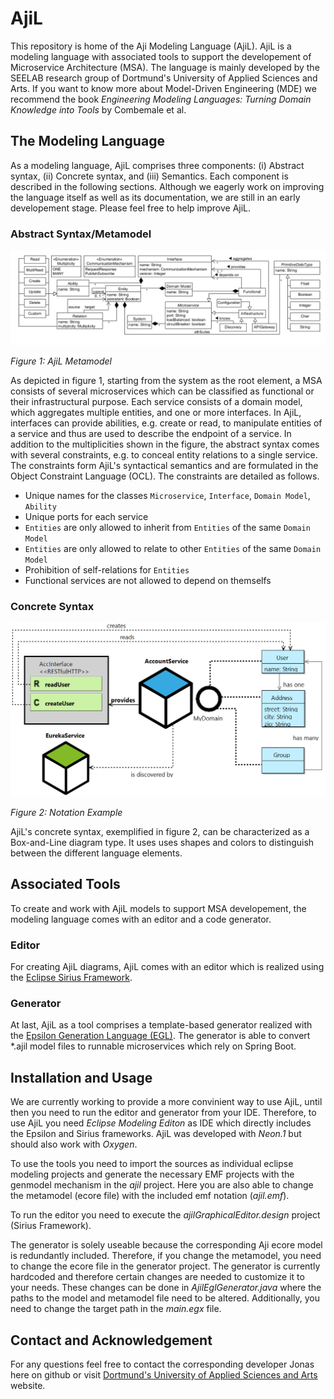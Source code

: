 # AjiL
This repository is home of the Aji Modeling Language (AjiL). AjiL is a modeling language with associated tools to support the developement of Microservice Architecture (MSA). The language is mainly developed by the SEELAB research group of Dortmund's University of Applied Sciences and Arts. If you want to know more about Model-Driven Engineering (MDE) we recommend the book *Engineering Modeling Languages: Turning Domain Knowledge into Tools* by Combemale et al.

## The Modeling Language

As a modeling language, AjiL comprises three components: (i) Abstract syntax, (ii) Concrete syntax, and (iii) Semantics. Each component is described in the following sections. Although we eagerly work on improving the language itself as well as its documentation, we are still in an early developement stage. Please feel free to help improve AjiL.

### Abstract Syntax/Metamodel

![AjiL Metamodel](pictures/metamodel.png "Figure 1: AjiL Metamodel")

*Figure 1: AjiL Metamodel*

As depicted in figure 1, starting from the system as the root element, a MSA consists of several microservices which can
be classified as functional or their infrastructural purpose. Each service consists of a domain
model, which aggregates multiple entities, and one or more interfaces. In AjiL, interfaces can
provide abilities, e.g. create or read, to manipulate entities of a service and thus are used to describe the endpoint of a service. In addition to the multiplicities shown in the figure, the abstract syntax comes with several constraints, e.g. to conceal entity relations to a single service. The constraints form AjiL's syntactical semantics and are formulated in the Object
Constraint Language (OCL). The constraints are detailed as follows.
* Unique names for the classes `Microservice`, `Interface`, `Domain Model`, `Ability`
* Unique ports for each service
* `Entities` are only allowed to inherit from `Entities` of the same `Domain Model`
* `Entities` are only allowed to relate to other `Entities` of the same `Domain Model`  
* Prohibition of self-relations for `Entities`
* Functional services are not allowed to depend on themselfs

### Concrete Syntax

![AjiL Notation](pictures/examplemodel.png "Figure 2: Notation Example")

*Figure 2: Notation Example*

AjiL's concrete syntax, exemplified in figure 2, can be characterized as a Box-and-Line diagram type. It uses uses shapes and colors to distinguish between the different language elements. 

## Associated Tools

To create and work with AjiL models to support MSA developement, the modeling language comes with an editor and a code generator.

### Editor
For creating AjiL diagrams, AjiL comes with an editor which is realized using the [Eclipse Sirius
Framework](https://projects.eclipse.org/projects/modeling.sirius).

### Generator
At last, AjiL as a tool comprises a template-based generator realized with the [Epsilon
Generation Language (EGL)](https://eclipse.org/epsilon/). The generator is able to convert *.ajil model files to runnable microservices which rely on Spring Boot.

## Installation and Usage
We are currently working to provide a more convinient way to use AjiL, until then you need to run the editor and generator from your IDE. Therefore, to use AjiL you need *Eclipse Modeling Editon* as IDE which directly includes the Epsilon and Sirius frameworks. AjiL was developed with *Neon.1* but should also work with *Oxygen*. 

To use the tools you need to import the sources as individual eclipse modeling projects and generate the necessary EMF projects with the genmodel mechanism in the *ajil* project. Here you are also able to change the metamodel (ecore file) with the included emf notation (*ajil.emf*). 

To run the editor you need to execute the *ajilGraphicalEditor.design* project (Sirius Framework).

The generator is solely useable because the corresponding Aji ecore model is redundantly included. Therefore, if you change the metamodel, you need to change the ecore file in the generator project. The generator is currently hardcoded and therefore certain changes are needed to customize it to your needs.
These changes can be done in *AjilEglGenerator.java* where the paths to the model and metamodel file need to be altered. Additionally, you need to change the target path in the *main.egx* file.

## Contact and Acknowledgement

For any questions feel free to contact the corresponding developer Jonas here on github or visit [Dortmund's University of Applied Sciences and Arts](https://www.fh-dortmund.de/en/addresses/idial/sorgalla_jonas.php) website.
